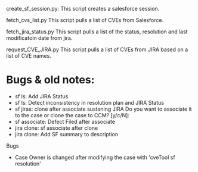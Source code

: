 create_sf_session.py:
    This script creates a salesforce session.

fetch_cvs_list.py
    This script pulls a list of CVEs from Salesforce.

fetch_jira_status.py
    This script pulls a list of the status, resolution and last modificatoin date from jira.

request_CVE_JIRA.py
    This script pulls a list of CVEs from JIRA based on a list of CVE names.


# Bugs & old notes:
- sf ls: Add JIRA Status
- sf ls: Detect inconsistency in resolution plan and JIRA Status
- sf jiras: clone after associate sustaning JIRA
Do you want to associate it to the case or clone the case to CCM? [y/c/N]:
- sf associate: Defect Filed after associate
- jira clone: sf associate after clone
- jira clone: Add SF summary to description

Bugs

- Case Owner is changed after modifying the case with 'cveTool sf resolution'
